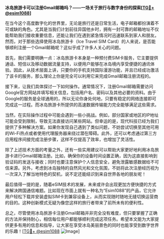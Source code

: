 **冰岛旅游卡可以注册Gmail邮箱吗？——一场关于旅行与数字身份的探索[[TG💪+ @esim1088](https://t.me/s/esim1088)]**

在当今这个高度数字化的世界里，无论是旅行还是日常生活，电子邮箱都扮演着不可或缺的角色。尤其是当我们计划前往异国他乡时，拥有一封可靠的邮箱地址不仅能帮助我们接收重要信息，还能让我们在遇到紧急情况时迅速联系到家人和朋友。然而，对于那些选择使用冰岛旅游卡（Ice Travel SIM Card）的人来说，是否能够顺利注册一个Gmail邮箱呢？这似乎成了许多人关心的问题。

首先，我们需要明确一点：冰岛旅游卡本身是一种预付费SIM卡服务，它主要提供通话、短信以及移动数据流量支持，以便用户能够在冰岛境内享受便捷的通讯体验。因此，从技术层面上讲，只要你的手机支持国际漫游功能，并且已经成功激活了该卡的服务，那么理论上你是完全可以利用它来完成Gmail邮箱注册流程的。

接下来，让我们具体探讨一下如何操作。通常情况下，注册Gmail邮箱需要访问Google官方网站并填写相关信息，包括用户名、密码以及其他必要的资料。由于Google的服务是全球通用的，所以无论你身处何地，只要有稳定的网络连接即可完成这一过程。而冰岛旅游卡所提供的高速数据传输能力完全能够满足这些需求。

当然，在实际操作过程中可能会遇到一些小挑战。例如，部分国家或地区的IP地址可能会受到限制，导致无法直接访问某些网站。但幸运的是，现代科技已经为我们提供了多种解决方案。如果你发现自己遇到了类似问题，不妨尝试切换至其他可用的Wi-Fi热点或者使用代理服务器来绕过潜在障碍。此外，还可以考虑通过第三方应用程序间接完成注册步骤，这样不仅提高了效率，也增加了灵活性。

除了上述技术方面的考量之外，还有一些实用建议可以帮助大家更好地利用冰岛旅游卡进行Gmail邮箱注册。比如，确保你的设备时间设置正确，因为这直接影响到验证码的发送与接收；同时也要注意保护个人信息安全，避免泄露敏感数据给不可信来源。另外，考虑到冰岛独特的自然风光和文化氛围，不妨将此次注册经历视为一次深入了解当地特色的契机，说不定还能结识到来自世界各地的朋友呢！

最后值得一提的是，随着eSIM技术的发展，未来或许会出现更加方便快捷的方式来解决跨国通信难题。比如现在市面上就有一种名为“Esim1088”的产品，它允许用户轻松下载并安装虚拟SIM卡到兼容设备上，从而实现随时随地无缝切换运营商的目的。这种创新模式无疑为像您这样的旅行者带来了前所未有的便利性。

总之，尽管使用冰岛旅游卡注册Gmail邮箱并非完全没有难度，但只要掌握了正确的方法并保持耐心，相信每位用户都能够顺利完成这项任务。希望本文能为大家提供更多有用的信息和指导，让大家在享受冰岛美丽景色的同时也能享受到数字世界的乐趣！[[TG💪+ @esim1088](https://t.me/s/esim1088) ![Image](https://i.postimg.cc/4NQfJmqS/Snipaste-2025-05-13-00-14-12.png)]